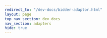 ```yaml
---
redirect_to: "/dev-docs/bidder-adaptor.html"
layout: page
top_nav_section: dev_docs
nav_section: adapters
hide: true
---
```


